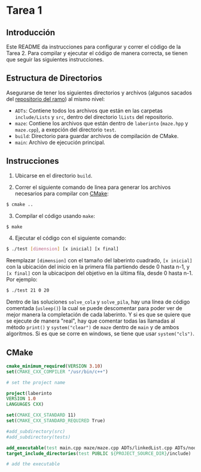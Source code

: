 # Tarea 1

## Introducción
Este README da instrucciones para configurar y correr el código de la Tarea 2. Para compilar y ejecutar el código de manera correcta, se tienen que seguir las siguientes instrucciones.

## Estructura de Directorios

Asegurarse de tener los siguientes directorios y archivos (algunos sacados del [repositorio del ramo](https://github.com/jmsaavedrar/eda_cppal)) al mismo nivel:

- `ADTs`: Contiene todos los archivos que están en las carpetas `include/Lists` y `src`, dentro del directorio `lLists` del repositorio.
- `maze`: Contiene los archivos que están dentro de `laberinto` (`maze.hpp` y `maze.cpp`), a exepción del directorio `test`.
- `build`: Directorio para guardar archivos de compilación de CMake.
- `main`: Archivo de ejecución principal.

## Instrucciones

1. Ubicarse en el directorio `build`.

2. Correr el siguiente comando de linea para generar los archivos necesarios para compilar con [CMake](#Cmake):
```bash
$ cmake .. 
```

3. Compilar el código usando `make`:
```bash
$ make
```

4. Ejecutar el código con el siguiente comando:
```bash
$ ./test [dimension] [x inicial] [x final]
```

Reemplazar `[dimension]` con el tamaño del laberinto cuadrado, `[x inicial]` con la ubicación del inicio en la primera fila partiendo desde 0 hasta n-1, y `[x final]` con la ubicacipon del objetivo en la última fila, desde 0 hasta n-1. Por ejemplo:
```bash
$ ./test 21 0 20
```
Dentro de las soluciones `solve_cola` y `solve_pila`, hay una línea de código comentada (`usleep()`) la cual se puede descomentar para poder ver de mejor manera la completación de cada laberinto. Y si es que se quiere que se ejecute de manera "real", hay que comentar todas las llamadas al método `print()` y `system("clear")` de `maze` dentro de `main` y de ambos algoritmos. Si es que se corre en windows, se tiene que usar `system("cls")`.

## CMake
```CMake
cmake_minimum_required(VERSION 3.10)
set(CMAKE_CXX_COMPILER "/usr/bin/c++")

# set the project name

project(laberinto
VERSION 1.0
LANGUAGES CXX)

set(CMAKE_CXX_STANDARD 11)
set(CMAKE_CXX_STANDARD_REQUIRED True)

#add_subdirectory(src)
#add_subdirectory(tests)

add_executable(test main.cpp maze/maze.cpp ADTs/linkedList.cpp ADTs/node.cpp ADTs/queue.cpp ADTs/stack.cpp)
target_include_directories(test PUBLIC ${PROJECT_SOURCE_DIR}/include)

# add the executable
```